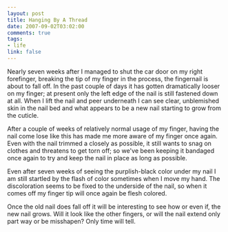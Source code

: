 ```yaml
--- 
layout: post
title: Hanging By A Thread
date: 2007-09-02T03:02:00
comments: true
tags:
- life
link: false
---
```

Nearly seven weeks after I managed to shut the car door on my right forefinger, breaking the tip of my finger in the process, the fingernail is about to fall off.  In the past couple of days it has gotten dramatically looser on my finger; at present only the left edge of the nail is still fastened down at all.  When I lift the nail and peer underneath I can see clear, unblemished skin in the nail bed and what appears to be a new nail starting to grow from the cuticle.

After a couple of weeks of relatively normal usage of my finger, having the nail come lose like this has made me more aware of my finger once again.  Even with the nail trimmed a closely as possible, it still wants to snag on clothes and threatens to get torn off; so we've been keeping it bandaged once again to try and keep the nail in place as long as possible.

Even after seven weeks of seeing the purplish-black color under my nail I am still startled by the flash of color sometimes when I move my hand.  The discoloration seems to be fixed to the underside of the nail, so when it comes off my finger tip will once again be flesh colored.

Once the old nail does fall off it will be interesting to see how or even if, the new nail grows.  Will it look like the other fingers, or will the nail extend only part way or be misshapen?  Only time will tell.
